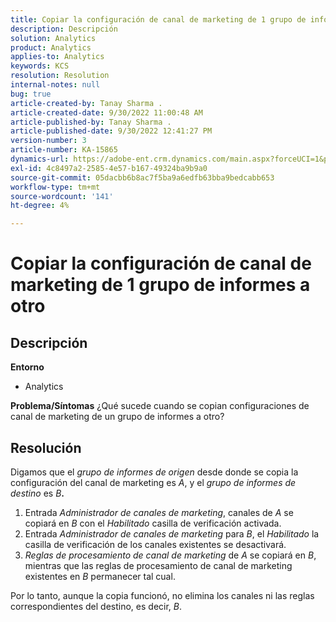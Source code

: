 ```yaml
---
title: Copiar la configuración de canal de marketing de 1 grupo de informes a otro
description: Descripción
solution: Analytics
product: Analytics
applies-to: Analytics
keywords: KCS
resolution: Resolution
internal-notes: null
bug: true
article-created-by: Tanay Sharma .
article-created-date: 9/30/2022 11:00:48 AM
article-published-by: Tanay Sharma .
article-published-date: 9/30/2022 12:41:27 PM
version-number: 3
article-number: KA-15865
dynamics-url: https://adobe-ent.crm.dynamics.com/main.aspx?forceUCI=1&pagetype=entityrecord&etn=knowledgearticle&id=1c0d961e-af40-ed11-9db1-0022480868ff
exl-id: 4c8497a2-2585-4e57-b167-49324ba9b9a0
source-git-commit: 05dacbb6b8ac7f5ba9a6edfb63bba9bedcabb653
workflow-type: tm+mt
source-wordcount: '141'
ht-degree: 4%

---
```


# Copiar la configuración de canal de marketing de 1 grupo de informes a otro

## Descripción

<b>Entorno</b>
- Analytics



<b>Problema/Síntomas</b>
¿Qué sucede cuando se copian configuraciones de canal de marketing de un grupo de informes a otro?


## Resolución


Digamos que el *grupo de informes de origen* desde donde se copia la configuración del canal de marketing es *A*, y el *grupo de informes de destino* es *B<b>*.</b>

1. Entrada *Administrador de canales de marketing*, canales de *A* se copiará en *B* con el *Habilitado* casilla de verificación activada.
2. Entrada *Administrador de canales de marketing* para *B*, el *Habilitado* la casilla de verificación de los canales existentes se desactivará.
3. *Reglas de procesamiento de canal de marketing* de *A* se copiará en *B*, mientras que las reglas de procesamiento de canal de marketing existentes en *B* permanecer tal cual.


Por lo tanto, aunque la copia funcionó, no elimina los canales ni las reglas correspondientes del destino, es decir, *B*.
